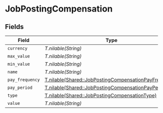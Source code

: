 # JobPostingCompensation


## Fields

| Field                                                                                                              | Type                                                                                                               | Required                                                                                                           | Description                                                                                                        |
| ------------------------------------------------------------------------------------------------------------------ | ------------------------------------------------------------------------------------------------------------------ | ------------------------------------------------------------------------------------------------------------------ | ------------------------------------------------------------------------------------------------------------------ |
| `currency`                                                                                                         | *T.nilable(String)*                                                                                                | :heavy_minus_sign:                                                                                                 | N/A                                                                                                                |
| `max_value`                                                                                                        | *T.nilable(String)*                                                                                                | :heavy_minus_sign:                                                                                                 | N/A                                                                                                                |
| `min_value`                                                                                                        | *T.nilable(String)*                                                                                                | :heavy_minus_sign:                                                                                                 | N/A                                                                                                                |
| `name`                                                                                                             | *T.nilable(String)*                                                                                                | :heavy_minus_sign:                                                                                                 | N/A                                                                                                                |
| `pay_frequency`                                                                                                    | [T.nilable(Shared::JobPostingCompensationPayFrequency)](../../models/shared/jobpostingcompensationpayfrequency.md) | :heavy_minus_sign:                                                                                                 | N/A                                                                                                                |
| `pay_period`                                                                                                       | [T.nilable(Shared::JobPostingCompensationPayPeriod)](../../models/shared/jobpostingcompensationpayperiod.md)       | :heavy_minus_sign:                                                                                                 | N/A                                                                                                                |
| `type`                                                                                                             | [T.nilable(Shared::JobPostingCompensationType)](../../models/shared/jobpostingcompensationtype.md)                 | :heavy_minus_sign:                                                                                                 | N/A                                                                                                                |
| `value`                                                                                                            | *T.nilable(String)*                                                                                                | :heavy_minus_sign:                                                                                                 | N/A                                                                                                                |
